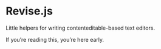 # Revise.js

Little helpers for writing contenteditable-based text editors.

If you’re reading this, you’re here early.
